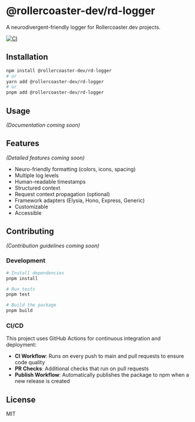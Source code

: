 # @rollercoaster-dev/rd-logger

A neurodivergent-friendly logger for Rollercoaster.dev projects.

[![CI](https://github.com/rollercoaster-dev/rd-logger/actions/workflows/ci.yml/badge.svg)](https://github.com/rollercoaster-dev/rd-logger/actions/workflows/ci.yml)

## Installation

```bash
npm install @rollercoaster-dev/rd-logger
# or
yarn add @rollercoaster-dev/rd-logger
# or
pnpm add @rollercoaster-dev/rd-logger
```

## Usage

*(Documentation coming soon)*

## Features

*(Detailed features coming soon)*

*   Neuro-friendly formatting (colors, icons, spacing)
*   Multiple log levels
*   Human-readable timestamps
*   Structured context
*   Request context propagation (optional)
*   Framework adapters (Elysia, Hono, Express, Generic)
*   Customizable
*   Accessible

## Contributing

*(Contribution guidelines coming soon)*

### Development

```bash
# Install dependencies
pnpm install

# Run tests
pnpm test

# Build the package
pnpm build
```

### CI/CD

This project uses GitHub Actions for continuous integration and deployment:

- **CI Workflow**: Runs on every push to main and pull requests to ensure code quality
- **PR Checks**: Additional checks that run on pull requests
- **Publish Workflow**: Automatically publishes the package to npm when a new release is created

## License

MIT
